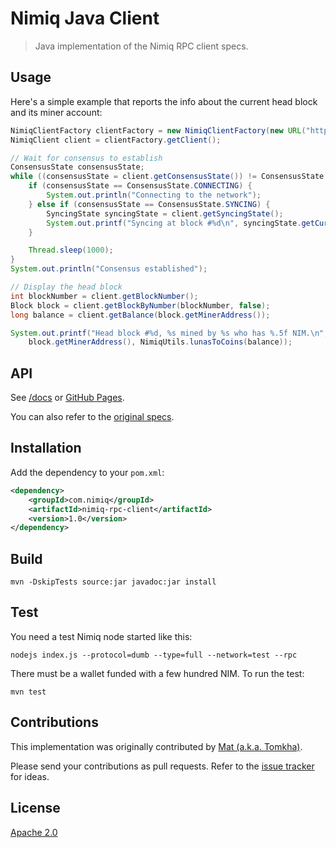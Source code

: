 # Nimiq Java Client

> Java implementation of the Nimiq RPC client specs.

## Usage

Here's a simple example that reports the info about the current head block and its miner account:
```java
NimiqClientFactory clientFactory = new NimiqClientFactory(new URL("http://localhost:8648/"));
NimiqClient client = clientFactory.getClient();

// Wait for consensus to establish
ConsensusState consensusState;
while ((consensusState = client.getConsensusState()) != ConsensusState.ESTABLISHED) {
    if (consensusState == ConsensusState.CONNECTING) {
        System.out.println("Connecting to the network");
    } else if (consensusState == ConsensusState.SYNCING) {
        SyncingState syncingState = client.getSyncingState();
        System.out.printf("Syncing at block #%d\n", syncingState.getCurrentBlock());
    }

    Thread.sleep(1000);
}
System.out.println("Consensus established");

// Display the head block
int blockNumber = client.getBlockNumber();
Block block = client.getBlockByNumber(blockNumber, false);
long balance = client.getBalance(block.getMinerAddress());

System.out.printf("Head block #%d, %s mined by %s who has %.5f NIM.\n", block.getNumber(), block.getHash(),
    block.getMinerAddress(), NimiqUtils.lunasToCoins(balance));
```

## API

See [/docs](/docs) or [GitHub Pages](https://nimiq-community.github.io/java-client/).

You can also refer to the [original specs](https://github.com/nimiq/core-js/wiki/JSON-RPC-API).

## Installation

Add the dependency to your `pom.xml`:
```xml
<dependency>
    <groupId>com.nimiq</groupId>
    <artifactId>nimiq-rpc-client</artifactId>
    <version>1.0</version>
</dependency>
```

## Build

```
mvn -DskipTests source:jar javadoc:jar install
```

## Test

You need a test Nimiq node started like this:
```
nodejs index.js --protocol=dumb --type=full --network=test --rpc
```
There must be a wallet funded with a few hundred NIM. To run the test:
```
mvn test
```

## Contributions

This implementation was originally contributed by [Mat (a.k.a. Tomkha)](https://github.com/tomkha/).

Please send your contributions as pull requests.
Refer to the [issue tracker](issues) for ideas.

## License

[Apache 2.0](LICENSE.md)
